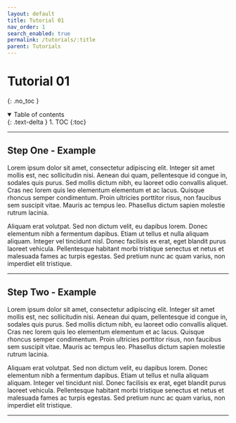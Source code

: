 ```yaml
---
layout: default
title: Tutorial 01
nav_order: 1
search_enabled: true
permalink: /tutorials/:title
parent: Tutorials
---
```


# Tutorial 01
{: .no_toc }

<details open markdown="block">
  <summary>
    Table of contents
  </summary>
  {: .text-delta }
1. TOC
{:toc}
</details>

---

## Step One - Example

Lorem ipsum dolor sit amet, consectetur adipiscing elit. Integer sit amet mollis est, nec sollicitudin nisi. Aenean dui quam, pellentesque id congue in, sodales quis purus. Sed mollis dictum nibh, eu laoreet odio convallis aliquet. Cras nec lorem quis leo elementum elementum et ac lacus. Quisque rhoncus semper condimentum. Proin ultricies porttitor risus, non faucibus sem suscipit vitae. Mauris ac tempus leo. Phasellus dictum sapien molestie rutrum lacinia.

Aliquam erat volutpat. Sed non dictum velit, eu dapibus lorem. Donec elementum nibh a fermentum dapibus. Etiam ut tellus et nulla aliquam aliquam. Integer vel tincidunt nisl. Donec facilisis ex erat, eget blandit purus laoreet vehicula. Pellentesque habitant morbi tristique senectus et netus et malesuada fames ac turpis egestas. Sed pretium nunc ac quam varius, non imperdiet elit tristique.

---

## Step Two - Example

Lorem ipsum dolor sit amet, consectetur adipiscing elit. Integer sit amet mollis est, nec sollicitudin nisi. Aenean dui quam, pellentesque id congue in, sodales quis purus. Sed mollis dictum nibh, eu laoreet odio convallis aliquet. Cras nec lorem quis leo elementum elementum et ac lacus. Quisque rhoncus semper condimentum. Proin ultricies porttitor risus, non faucibus sem suscipit vitae. Mauris ac tempus leo. Phasellus dictum sapien molestie rutrum lacinia.

Aliquam erat volutpat. Sed non dictum velit, eu dapibus lorem. Donec elementum nibh a fermentum dapibus. Etiam ut tellus et nulla aliquam aliquam. Integer vel tincidunt nisl. Donec facilisis ex erat, eget blandit purus laoreet vehicula. Pellentesque habitant morbi tristique senectus et netus et malesuada fames ac turpis egestas. Sed pretium nunc ac quam varius, non imperdiet elit tristique.

---
